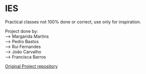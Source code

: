 # IES
Practical classes not 100% done or correct, use only for inspiration.

Project done by:  
--> Margarida Martins  
--> Pedro Bastos  
--> Rui Fernandes  
--> João Carvalho  
--> Francisca Barros  

[Original Project repository](https://github.com/margaridasmartins/IES_Project)
